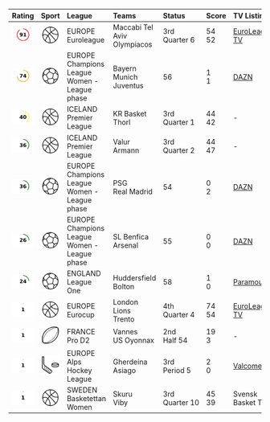 | Rating                                                                                                                                 | Sport                                                                                                                | League                                          | Teams                          | Status         | Score    | TV Listing                                                                                      |
|:---------------------------------------------------------------------------------------------------------------------------------------|:---------------------------------------------------------------------------------------------------------------------|:------------------------------------------------|:-------------------------------|:---------------|:---------|:------------------------------------------------------------------------------------------------|
| <img src="https://raw.githubusercontent.com/BlakeDuncan25/Donut-SVG-Ratings/bac4e4a278175106499642192132b1786a9aec38/91.svg" alt="91"> | <img src="https://raw.githubusercontent.com/BlakeDuncan25/Donut-SVG-Ratings/master/basketball.png" alt="Basketball"> | EUROPE<br>Euroleague                            | Maccabi Tel Aviv<br>Olympiacos | 3rd Quarter 6  | 54<br>52 | <a href="https://tv.euroleague.net/">EuroLeague TV</a>                                          |
| <img src="https://raw.githubusercontent.com/BlakeDuncan25/Donut-SVG-Ratings/bac4e4a278175106499642192132b1786a9aec38/74.svg" alt="74"> | <img src="https://raw.githubusercontent.com/BlakeDuncan25/Donut-SVG-Ratings/master/soccer.png" alt="Soccer">         | EUROPE<br>Champions League Women - League phase | Bayern Munich<br>Juventus      | 56             | 1<br>1   | <a href="https://www.dazn.com/en-US/competition/Competition:55hcphd1ccc6eai1ms77460on">DAZN</a> |
| <img src="https://raw.githubusercontent.com/BlakeDuncan25/Donut-SVG-Ratings/bac4e4a278175106499642192132b1786a9aec38/40.svg" alt="40"> | <img src="https://raw.githubusercontent.com/BlakeDuncan25/Donut-SVG-Ratings/master/basketball.png" alt="Basketball"> | ICELAND<br>Premier League                       | KR Basket<br>Thorl             | 3rd Quarter 1  | 44<br>42 | -                                                                                               |
| <img src="https://raw.githubusercontent.com/BlakeDuncan25/Donut-SVG-Ratings/bac4e4a278175106499642192132b1786a9aec38/36.svg" alt="36"> | <img src="https://raw.githubusercontent.com/BlakeDuncan25/Donut-SVG-Ratings/master/basketball.png" alt="Basketball"> | ICELAND<br>Premier League                       | Valur<br>Armann                | 3rd Quarter 2  | 44<br>47 | -                                                                                               |
| <img src="https://raw.githubusercontent.com/BlakeDuncan25/Donut-SVG-Ratings/bac4e4a278175106499642192132b1786a9aec38/36.svg" alt="36"> | <img src="https://raw.githubusercontent.com/BlakeDuncan25/Donut-SVG-Ratings/master/soccer.png" alt="Soccer">         | EUROPE<br>Champions League Women - League phase | PSG<br>Real Madrid             | 54             | 0<br>2   | <a href="https://www.dazn.com/en-US/competition/Competition:55hcphd1ccc6eai1ms77460on">DAZN</a> |
| <img src="https://raw.githubusercontent.com/BlakeDuncan25/Donut-SVG-Ratings/bac4e4a278175106499642192132b1786a9aec38/26.svg" alt="26"> | <img src="https://raw.githubusercontent.com/BlakeDuncan25/Donut-SVG-Ratings/master/soccer.png" alt="Soccer">         | EUROPE<br>Champions League Women - League phase | SL Benfica<br>Arsenal          | 55             | 0<br>0   | <a href="https://www.dazn.com/en-US/competition/Competition:55hcphd1ccc6eai1ms77460on">DAZN</a> |
| <img src="https://raw.githubusercontent.com/BlakeDuncan25/Donut-SVG-Ratings/bac4e4a278175106499642192132b1786a9aec38/24.svg" alt="24"> | <img src="https://raw.githubusercontent.com/BlakeDuncan25/Donut-SVG-Ratings/master/soccer.png" alt="Soccer">         | ENGLAND<br>League One                           | Huddersfield<br>Bolton         | 58             | 1<br>0   | <a href="https://www.paramountplus.com/shows/english-football-league/">Paramount+</a>           |
| <img src="https://raw.githubusercontent.com/BlakeDuncan25/Donut-SVG-Ratings/bac4e4a278175106499642192132b1786a9aec38/1.svg" alt="1">   | <img src="https://raw.githubusercontent.com/BlakeDuncan25/Donut-SVG-Ratings/master/basketball.png" alt="Basketball"> | EUROPE<br>Eurocup                               | London Lions<br>Trento         | 4th Quarter 4  | 74<br>54 | <a href="https://tv.euroleague.net/">EuroLeague TV</a>                                          |
| <img src="https://raw.githubusercontent.com/BlakeDuncan25/Donut-SVG-Ratings/bac4e4a278175106499642192132b1786a9aec38/1.svg" alt="1">   | <img src="https://raw.githubusercontent.com/BlakeDuncan25/Donut-SVG-Ratings/master/rugby.png" alt="Rugby">           | FRANCE<br>Pro D2                                | Vannes<br>US Oyonnax           | 2nd Half 54    | 19<br>3  | -                                                                                               |
| <img src="https://raw.githubusercontent.com/BlakeDuncan25/Donut-SVG-Ratings/bac4e4a278175106499642192132b1786a9aec38/1.svg" alt="1">   | <img src="https://raw.githubusercontent.com/BlakeDuncan25/Donut-SVG-Ratings/master/hockey.png" alt="Ice Hockey">     | EUROPE<br>Alps Hockey League                    | Gherdeina<br>Asiago            | 3rd Period 5   | 2<br>0   | <a href="https://valcome.tv/feed/ahl">Valcome.tv</a>                                            |
| <img src="https://raw.githubusercontent.com/BlakeDuncan25/Donut-SVG-Ratings/bac4e4a278175106499642192132b1786a9aec38/1.svg" alt="1">   | <img src="https://raw.githubusercontent.com/BlakeDuncan25/Donut-SVG-Ratings/master/basketball.png" alt="Basketball"> | SWEDEN<br>Basketettan Women                     | Skuru<br>Viby                  | 3rd Quarter 10 | 45<br>39 | Svensk Basket TV                                                                                |